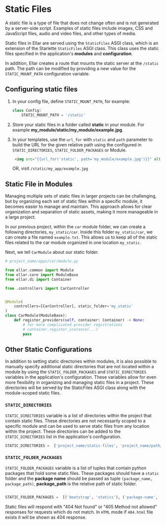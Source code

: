 # **Static Files**
A static file is a type of file that does not change often and is not generated by a server-side script. Examples of static files include images, CSS and JavaScript files, audio and video files, and other types of media.

Static files in Ellar are served using the `StaticFiles` ASGI class, which is an extension of the Starlette `StaticFiles` ASGI class. 
This class uses the static files specified in the application's **modules** and **configuration**.

In addition, Ellar creates a route that mounts the static server at the `/static` path. 
The path can be modified by providing a new value for the `STATIC_MOUNT_PATH` configuration variable.

## **Configuring static files**

1. In your config file, define `STATIC_MOUNT_PATH`, for example:
    ```python
    class Config:
        STATIC_MOUNT_PATH = '/static'
    ```

2. Store your static files in a folder called **static** in your module. For example **my_module/static/my_module/example.jpg**.
3. In your templates, use the `url_for` with `static` and `path` parameter to build the URL for the given relative path using the configured in `STATIC_DIRECTORIES`, `STATIC_FOLDER_PACKAGES` or Module.
   ```html
    <img src="{{url_for('static', path='my_module/example.jpg')}}" alt="My image">
   ```
   OR, visit `/static/my_app/example.jpg`


## **Static File in Modules**

Managing multiple sets of static files in larger projects can be challenging, 
but by organizing each set of static files within a specific module, 
it becomes easier to manage and maintain. 
This approach allows for clear organization and separation of static assets, 
making it more manageable in a large project.

In our previous project, within the `car` module folder, we can create a following directories, `my_static/car`. 
Inside this folder `my_static/car`, we can create a file named `example.txt`. 
This allows us to keep all of the static files related to the car module organized in one location `my_static`.

Next, we tell `CarModule` about our static folder.

```python
# project_name/apps/car/module.py

from ellar.common import Module
from ellar.core import ModuleBase
from ellar.di import Container

from .controllers import CarController


@Module(
    controllers=[CarController], static_folder='my_static'
)
class CarModule(ModuleBase):
    def register_providers(self, container: Container) -> None:
        # for more complicated provider registrations
        # container.register_instance(...)
        pass
```

## **Other Static Configurations**
In addition to setting static directories within modules, 
it is also possible to manually specify additional static directories that are not located within a module by using the 
`STATIC_FOLDER_PACKAGES` and `STATIC_DIRECTORIES` variables in the application's configuration. 
These variables allow for even more flexibility in organizing and managing static files in a project. 
These directories will be served by the StaticFiles ASGI class along with the module-scoped static files.

### **`STATIC_DIRECTORIES`**
`STATIC_DIRECTORIES` variable is a list of directories within the project that contain static files. 
These directories are not necessarily scoped to a specific module and can be used to serve static files from any location within the project. 
These directories can be added to the `STATIC_DIRECTORIES` list in the application's configuration.

```python
STATIC_DIRECTORIES =  ['project_name/static-files', 'project_name/path/to/static/files']
```

### **`STATIC_FOLDER_PACKAGES`**
`STATIC_FOLDER_PACKAGES` variable is a list of tuples that contain python packages that hold some static files. 
These packages should have a `static` folder and the **package name** should be passed as tuple `(package_name, package_path)`, 
**package_path** is the relative path of static folder.

```python

STATIC_FOLDER_PACKAGES =  [('bootstrap', 'statics'), ('package-name', 'path/to/static/directory')]
```

Static files will respond with "404 Not found" or "405 Method not allowed" responses for requests which do not match. In `HTML` mode if `404.html` file exists it will be shown as 404 response.
